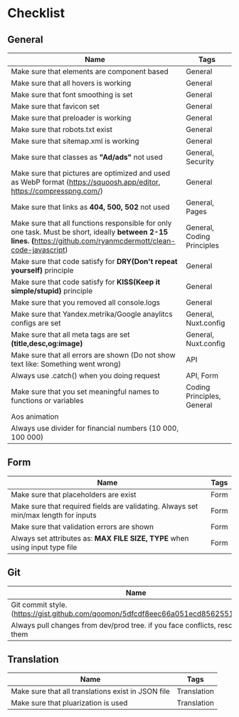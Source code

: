 # Checklist

## General

| Name                                                                                                                                                                  | Tags                       |
|-----------------------------------------------------------------------------------------------------------------------------------------------------------------------|----------------------------|
| Make sure that elements are component based                                                                                                                           | General                    |
| Make sure that all hovers is working                                                                                                                                  | General                    |
| Make sure that font smoothing is set                                                                                                                                  | General                    |
| Make sure that favicon set                                                                                                                                            | General                    |
| Make sure that preloader is working                                                                                                                                   | General                    |
| Make sure that robots.txt exist                                                                                                                                       | General                    |
| Make sure that sitemap.xml is working                                                                                                                                 | General                    |
| Make sure that classes as **"Ad/ads"** not used                                                                                                                       | General, Security          |
| Make sure that pictures are optimized and used as WebP format (<https://squoosh.app/editor>, <https://compresspng.com/>)                                              | General                    |
| Make sure that links as **404, 500, 502** not used                                                                                                                    | General, Pages             |                                                                                                                                              | General                          |
| Make sure that all functions responsible for only one task. Must be short, ideally **between 2-15 lines. (**<https://github.com/ryanmcdermott/clean-code-javascript>) | General, Coding Principles |
| Make sure that code satisfy for **DRY(Don't repeat yourself)** principle                                                                                              | General                    |
| Make sure that code satisfy for **KISS(Keep it simple/stupid)** principle                                                                                             | General                    |
| Make sure that you removed all console.logs                                                                                                                           | General                    |
| Make sure that Yandex.metrika/Google anaylitcs configs are set                                                                                                        | General, Nuxt.config       |
| Make sure that all meta tags are set **(title,desc,og:image)**                                                                                                        | General, Nuxt.config       |
| Make sure that all errors are shown (Do not show text like: Something went wrong)                                                                                     | API                        |
| Always use .catch() when you doing request                                                                                                                            | API, Form                  | 
| Make sure that you set meaningful names to functions or variables                                                                                                     | Coding Principles, General |
| Aos animation                                                                                                                                                         |                            |
| Always use divider for financial numbers (10 000, 100 000)                                                                                                            |                            |

## Form
| Name                                                                                | Tags |
|-------------------------------------------------------------------------------------|------|
| Make sure that placeholders are exist                                               | Form |
| Make sure that required fields are validating. Always set min/max length for inputs | Form |
| Make sure that validation errors are shown                                          | Form |
| Always set attributes as: **MAX FILE SIZE, TYPE** when using input type file        | Form |



## Git
| Name                                                                                  | Tags |
|---------------------------------------------------------------------------------------|------|
| Git commit style. (<https://gist.github.com/qoomon/5dfcdf8eec66a051ecd85625518cfd13>) | Git  |
| Always pull changes from dev/prod tree. if you face conflicts, resolve them           | Git  |


## Translation
| Name                                               | Tags        |
|----------------------------------------------------|-------------|
| Make sure that all translations exist in JSON file | Translation |
| Make sure that pluarization is used                | Translation |


[//]: # (## Test)

[//]: # (| Name                                                                      | Tags |)

[//]: # (|---------------------------------------------------------------------------|------|)

[//]: # (| Autamated Test yozishlik. &#40;<https://www.youtube.com/watch?v=QzAk9ngoeb4>&#41; | Test |)

[//]: # (| ESLint / CSS linter mavjudligi va doim ishlab turishi                     | Test |)

[//]: # (| Wave Evaluation Tool da check qilish                                      | Test |)

[//]: # (| Test serverga chiqarilgan loyihani Gmetrix/Lighthouse da testlash         |      |)
